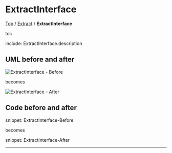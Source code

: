 # ExtractInterface

[Top](../) / [Extract](.) / **ExtractInterface**

toc

include: ExtractInterface.description

## UML before and after

![ExtractInterface - Before](../../uml/Before/Extract/ExtractInterface.svg?raw=true)

becomes

![ExtractInterface - After](../../uml/After/Extract/ExtractInterface.svg?raw=true)

## Code before and after

snippet: ExtractInterface-Before

becomes

snippet: ExtractInterface-After

-----

